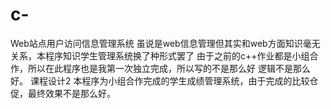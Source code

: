 # c-
Web站点用户访问信息管理系统
虽说是web信息管理但其实和web方面知识毫无关系，本程序知识学生管理系统换了种形式罢了
由于之前的c++作业都是小组合作，所以在此程序也是我第一次独立完成，所以写的不是那么好
逻辑不是那么好。
课程设计2
本程序为小组合作完成的学生成绩管理系统，由于完成的比较仓促，最终效果不是那么好。
